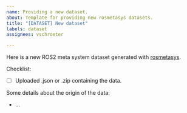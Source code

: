 ```yaml
---
name: Providing a new dataset.
about: Template for providing new rosmetasys datasets.
title: "[DATASET] New dataset"
labels: dataset
assignees: vschroeter

---
```


Here is a new ROS2 meta system dataset generated with [rosmetasys](https://github.com/vschroeter/rosmetasys).

Checklist:
- [ ] Uploaded .json or .zip containing the data.

Some details about the origin of the data:
- ...
